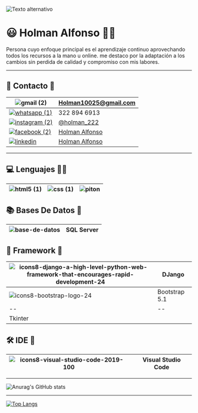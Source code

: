 ![Texto alternativo](https://media.giphy.com/media/L1R1tvI9svkIWwpVYr/giphy.gif)
# 😃 Holman Alfonso 👨‍💻
Persona cuyo enfoque principal es el aprendizaje continuo aprovechando todos los recursos a la mano u online. me destaco por la adaptación a los cambios sin perdida de calidad y compromiso con mis labores. 
___

## 📱 Contacto 📲 

![gmail (2)](https://user-images.githubusercontent.com/110309831/189396792-9aba39d3-9652-4367-9049-240a45b4d7a4.png) | Holman10025@gmail.com
-- | --
[![whatsapp (1)](https://user-images.githubusercontent.com/110309831/189397126-d49931e3-3906-4c22-870d-2cff68121a92.png)]() | 322 894 6913
[![instagram (2)](https://user-images.githubusercontent.com/110309831/189397173-d8fa315d-e770-4085-9681-cd44e7740404.png)](https://www.instagram.com/holman_222/) | [@holman_222](https://www.instagram.com/holman_222/)
[![facebook (2)](https://user-images.githubusercontent.com/110309831/189397219-2d9d3f35-e5b9-4fed-9c14-48a19053f647.png)](https://www.facebook.com/profile.php?id=100056867015424) | [Holman Alfonso](https://www.facebook.com/profile.php?id=100056867015424)
[![linkedin](https://user-images.githubusercontent.com/110309831/189397265-ce808dd5-49e7-415c-9453-af87d01c0317.png)](https://www.linkedin.com/in/holman-alfonso-06894b24b/) | [Holman Alfonso](https://www.linkedin.com/in/holman-alfonso-06894b24b/)
___

## 💻 Lenguajes 👨‍💻
![html5 (1)](https://user-images.githubusercontent.com/110309831/189398379-8e95da0a-5ed1-4308-8ba6-2e0225a49ff1.png) | ![css (1)](https://user-images.githubusercontent.com/110309831/189398449-5673cdab-2910-448e-92f7-02ad7f39dc25.png) | ![piton](https://user-images.githubusercontent.com/110309831/189398530-aaab5e0b-2191-45e5-92ce-139f60156bd8.png)
-- | -- | --

## 📚 Bases De Datos 📖
![base-de-datos](https://user-images.githubusercontent.com/110309831/189399857-8d64298b-f213-4084-b52e-894f85e69412.png) | SQL Server
-- | --

## 📃 Framework 📓
![icons8-django-a-high-level-python-web-framework-that-encourages-rapid-development-24](https://user-images.githubusercontent.com/110309831/189400720-ed47cb2d-ed3a-455f-a0fa-dd868d21d03d.png) | DJango
-- | --
![icons8-bootstrap-logo-24](https://user-images.githubusercontent.com/110309831/189401439-b510a5aa-7e07-4ce1-92c6-e956f38542f8.png) | Bootstrap 5.1
-- | --
| Tkinter

## 🛠️ IDE 🔨
![icons8-visual-studio-code-2019-100](https://user-images.githubusercontent.com/110309831/189401764-f2dbfcee-2b1f-4044-b1ea-d6b7b05baba8.png) | Visual Studio Code
-- | --
___

![Anurag's GitHub stats](https://github-readme-stats.vercel.app/api?username=100HOLMAN&show_icons=true&theme=radical)

___
[![Top Langs](https://github-readme-stats.vercel.app/api/top-langs/?username=100HOLMAN&layout=compact)](https://github.com/anuraghazra/github-readme-stats)

